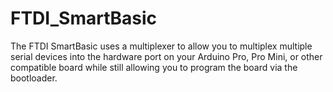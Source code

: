 FTDI_SmartBasic
===============

The FTDI SmartBasic uses a multiplexer to allow you to multiplex multiple serial 
devices into the hardware port on your Arduino Pro, Pro Mini, or other compatible 
board while still allowing you to program the board via the bootloader.
